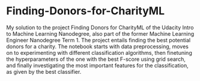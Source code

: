 # Finding-Donors-for-CharityML
My solution to the project Finding Donors for CharityML of the Udacity Intro to Machine Learning Nanodegree, also part of the former Machine Learning Engineer Nanodegree Term 1. The project entails finding the best potential donors for a charity. The notebook starts with data preprocessing, moves on to experimenting with different classification algorithms, then finetuning the hyperparameters of the one with the best F-score using grid search, and finally investigating the most important features for the classification, as given by the best classifier.

